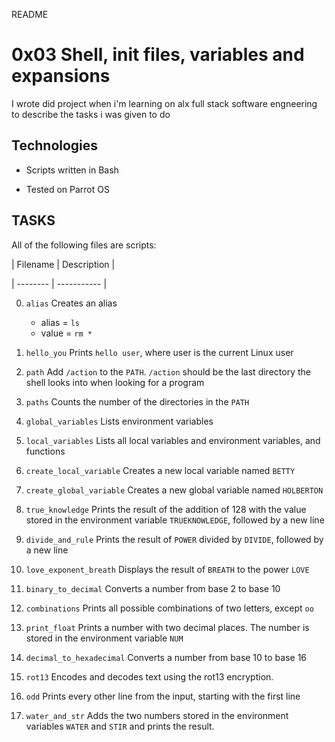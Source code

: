 README

# 0x03 Shell, init files, variables and expansions
		

		
I wrote did project when i'm learning on alx full stack software engneering to describe the tasks i was given to do
		

		
## Technologies
		
* Scripts written in Bash 
		
* Tested on Parrot OS
		

		
## TASKS
		
All of the following files are scripts:
		

		
| Filename | Description |
		
| -------- | ----------- |
		
0. `alias` Creates an alias
    * alias = `ls`
    * value = `rm *`
		
1. `hello_you` Prints `hello user`, where user is the current Linux user
		
2. `path` Add `/action` to the `PATH`. `/action` should be the last directory the shell looks into when looking for a program 
		
3. `paths` Counts the number of the directories in the `PATH` 
		
4. `global_variables` Lists environment variables
		
5. `local_variables` Lists all local variables and environment variables, and functions
		
6. `create_local_variable` Creates a new local variable named `BETTY`
		
7. `create_global_variable` Creates a new global variable named `HOLBERTON`
		
8. `true_knowledge` Prints the result of the addition of 128 with the value stored in the environment variable `TRUEKNOWLEDGE`, followed by a new line
		
9. `divide_and_rule`  Prints the result of `POWER` divided by `DIVIDE`, followed by a new line
		
10. `love_exponent_breath` Displays the result of `BREATH` to the power `LOVE`
		
11. `binary_to_decimal` Converts a number from base 2 to base 10
		
12. `combinations` Prints all possible combinations of two letters, except `oo`
		
13. `print_float` Prints a number with two decimal places. The number is stored in the environment variable `NUM`
		
14. `decimal_to_hexadecimal` Converts a number from base 10 to base 16
		
100. `rot13`  Encodes and decodes text using the rot13 encryption.
		
101. `odd` Prints every other line from the input, starting with the first line 
		
102. `water_and_str` Adds the two numbers stored in the environment variables `WATER` and `STIR` and prints the result.

